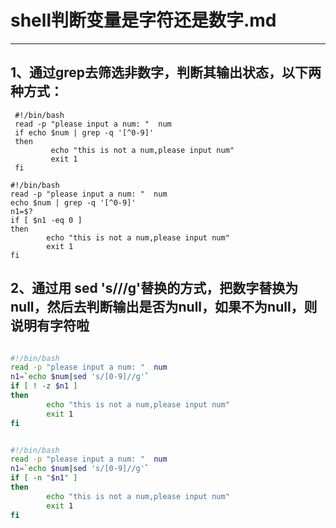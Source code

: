 # shell判断变量是字符还是数字.md
--- 
## 1、通过grep去筛选非数字，判断其输出状态，以下两种方式：  
```  
 #!/bin/bash
 read -p "please input a num: "  num
 if echo $num | grep -q '[^0-9]'
 then
         echo "this is not a num,please input num"
         exit 1
 fi
``` 

```  
#!/bin/bash
read -p "please input a num: "  num
echo $num | grep -q '[^0-9]'
n1=$?
if [ $n1 -eq 0 ]
then
        echo "this is not a num,please input num"
        exit 1
fi
```  

## 2、通过用 sed 's///g'替换的方式，把数字替换为null，然后去判断输出是否为null，如果不为null，则说明有字符啦  
```bash  

#!/bin/bash
read -p "please input a num: "  num
n1=`echo $num|sed 's/[0-9]//g'`
if [ ! -z $n1 ]
then
        echo "this is not a num,please input num"
        exit 1
fi

```  
```bash  

#!/bin/bash
read -p "please input a num: "  num
n1=`echo $num|sed 's/[0-9]//g'`
if [ -n "$n1" ]
then
        echo "this is not a num,please input num"
        exit 1
fi

```  
